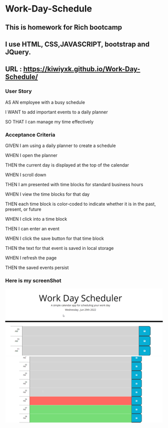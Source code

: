 # Work-Day-Schedule

## This is homework for Rich bootcamp 
## I use HTML, CSS,JAVASCRIPT, bootstrap and JQuery.
## URL :  https://kiwiyxk.github.io/Work-Day-Schedule/

### User Story
 AS AN employee with a busy schedule 

 I WANT to add important events to a daily planner

 SO THAT I can manage my time effectively

### Acceptance Criteria
 GIVEN I am using a daily planner to create a schedule
 
WHEN I open the planner

 THEN the current day is displayed at the top of the calendar
 
 WHEN I scroll down
 
 THEN I am presented with time blocks for standard business hours
 
WHEN I view the time blocks for that day

 THEN each time block is color-coded to indicate whether it is in the past, present, or future
 
 WHEN I click into a time block
 
 THEN I can enter an event
 
 WHEN I click the save button for that time block
 
 THEN the text for that event is saved in local storage
 
WHEN I refresh the page

 THEN the saved events persist


### Here is my screenShot 
![screenshot](./assest/photo/screenshot.jpg.png)
![screenshot](./assest/photo/screenshot.jpg%20(2).png)

